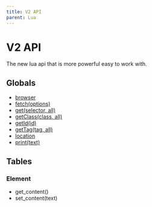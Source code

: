 ```yaml
---
title: V2 API
parent: Lua
---
```

# V2 API
The new lua api that is more powerful easy to work with.

## Globals
- [browser](globals/browser.md)
- [fetch(options)](globals/fetch.md)
- [get(selector, all)](globals/get.md)
- [getClass(class, all)](globals/getclass.md)
- [getId(id)](globals/getid.md)
- [getTag(tag, all)](globals/gettag.md)
- [location](globals/location.md)
- [print(text)](globals/print.md)

## Tables
### Element
- get_content()
- set_content(text)
